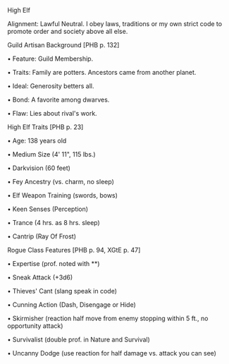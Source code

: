 High Elf

Alignment: Lawful Neutral. I obey laws, traditions or my own strict code to promote order and society above all else.

Guild Artisan Background [PHB p. 132]

• Feature: Guild Membership.

• Traits: Family are potters. Ancestors came from another planet.

• Ideal: Generosity betters all.

• Bond: A favorite among dwarves.

• Flaw: Lies about rival's work.

High Elf Traits [PHB p. 23]

• Age: 138 years old

• Medium Size (4' 11", 115 lbs.)

• Darkvision (60 feet)

• Fey Ancestry (vs. charm, no sleep)

• Elf Weapon Training (swords, bows)

• Keen Senses (Perception)

• Trance (4 hrs. as 8 hrs. sleep)

• Cantrip (Ray Of Frost)

Rogue Class Features [PHB p. 94, XGtE p. 47]

• Expertise (prof. noted with **)

• Sneak Attack (+3d6)

• Thieves' Cant (slang speak in code)

• Cunning Action (Dash, Disengage or Hide)

• Skirmisher (reaction half move from enemy stopping within 5 ft., no opportunity attack)

• Survivalist (double prof. in Nature and Survival)

• Uncanny Dodge (use reaction for half damage vs. attack you can see)